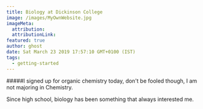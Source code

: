 ```yaml
---
title: Biology at Dickinson College
image: /images/MyOwnWebsite.jpg
imageMeta:
  attribution:
  attributionLink:
featured: true
author: ghost
date: Sat March 23 2019 17:57:10 GMT+0100 (IST)
tags:
  - getting-started
---
```


#####I signed up for organic chemistry today, don't be fooled though, I am not majoring in Chemistry.

Since high school, biology has been something that always interested me. 
